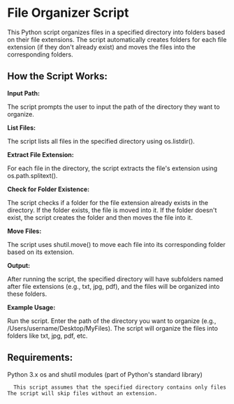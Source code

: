 
# File Organizer Script

This Python script organizes files in a specified directory into folders based on their file extensions. The script automatically creates folders for each file extension (if they don't already exist) and moves the files into the corresponding folders.



## How the Script Works:

**Input Path:**

The script prompts the user to input the path of the directory they want to organize.

**List Files:**

The script lists all files in the specified directory using os.listdir().

**Extract File Extension:**

For each file in the directory, the script extracts the file's extension using os.path.splitext().

**Check for Folder Existence:**

The script checks if a folder for the file extension already exists in the directory.
If the folder exists, the file is moved into it.
If the folder doesn't exist, the script creates the folder and then moves the file into it.

**Move Files:**

The script uses shutil.move() to move each file into its corresponding folder based on its extension.

**Output:**

After running the script, the specified directory will have subfolders named after file extensions (e.g., txt, jpg, pdf), and the files will be organized into these folders.

**Example Usage:**

Run the script.
Enter the path of the directory you want to organize (e.g., /Users/username/Desktop/MyFiles).
The script will organize the files into folders like txt, jpg, pdf, etc.



## Requirements:

Python 3.x
os and shutil modules (part of Python's standard library)

```bash
  This script assumes that the specified directory contains only files and no nested directories.
The script will skip files without an extension.
```
    